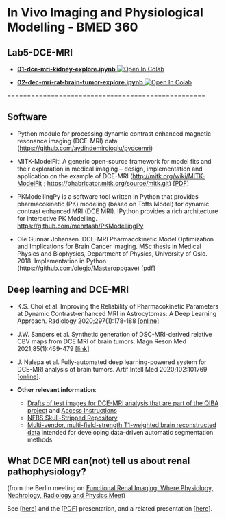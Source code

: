 # In Vivo Imaging and Physiological Modelling - BMED 360

## Lab5-DCE-MRI


- [**01-dce-mri-kidney-explore.ipynb**](https://nbviewer.jupyter.org/github/computational-medicine/BMED360-2021/blob/main/Lab5-DCE-MRI/01-dce-mri-kidney-explore.ipynb)<a href="https://colab.research.google.com/github/computational-medicine/BMED360-2021/blob/main/Lab5-DCE-MRI/01-dce-mri-kidney-explore.ipynb">
  <img src="https://colab.research.google.com/assets/colab-badge.svg" alt="Open In Colab"/></a>
  
- [**02-dec-mri-rat-brain-tumor-explore.ipynb**](https://nbviewer.jupyter.org/github/computational-medicine/BMED360-2021/blob/main/Lab5-DCE-MRI/02-dce-mri-rat-brain-tumor-explore.ipynb)<a href="https://colab.research.google.com/github/computational-medicine/BMED360-2021/blob/main/Lab5-DCE-MRI/02-dce-mri-rat-brain-tumor-explore.ipynb">
  <img src="https://colab.research.google.com/assets/colab-badge.svg" alt="Open In Colab"/></a>
  
==================================================
  



## Software

- Python module for processing dynamic contrast enhanced magnetic resonance imaging (DCE-MRI) data (https://github.com/aydindemircioglu/pydcemri)


- MITK-ModelFit: A generic open-source framework for model fits and their exploration in medical imaging – design, implementation and application on the example of DCE-MRI (http://mitk.org/wiki/MITK-ModelFit ; https://phabricator.mitk.org/source/mitk.git)    [[PDF](https://bmcbioinformatics.biomedcentral.com/track/pdf/10.1186/s12859-018-2588-1)]

- PKModellingPy is a software tool written in Python that provides pharmacokinetic (PK) modeling (based on Tofts Model) for dynamic contrast enhanced MRI (DCE MRI). IPython provides a rich architecture for interactive PK Modelling. https://github.com/mehrtash/PKModellingPy

- Ole Gunnar Johansen. DCE-MRI Pharmacokinetic Model Optimization and Implications for Brain Cancer Imaging. MSc thesis in Medical Physics and Biophysics, Department of Physics, University of Oslo. 2018.  Implementation in Python (https://github.com/olegjo/Masteroppgave) [[pdf](https://www.duo.uio.no/bitstream/handle/10852/61659/thesis_FINAL.pdf?sequence=1&isAllowed=y)]


## Deep learning and DCE-MRI


- K.S. Choi et al. Improving the Reliability of Pharmacokinetic Parameters at Dynamic Contrast-enhanced MRI in Astrocytomas: A Deep Learning Approach. Radiology 2020;297(1):178-188 [[online](https://doi.org/10.1148/radiol.2020192763)]

- J.W. Sanders et al. Synthetic generation of DSC-MRI-derived relative CBV maps from DCE MRI of brain tumors. Magn Reson Med 2021;85(1):469-479 [[link](https://pubmed.ncbi.nlm.nih.gov/32726488)]

- J. Nalepa et al. Fully-automated deep learning-powered system for DCE-MRI analysis of brain tumors. Artif Intell Med 2020;102:101769 [[online](https://www.sciencedirect.com/science/article/pii/S0933365718306638?via%3Dihub)]. 
 
- **Other relevant information**: 
  -   [Drafts of test images for DCE-MRI analysis that are part of the QIBA project](https://sites.duke.edu/dblab/qibacontent) and [Access Instructions](https://qibawiki.rsna.org/index.php/Synthetic_DCE-MRI_Data) 
  -   [NFBS Skull-Stripped Repository](http://preprocessed-connectomes-project.org/NFB_skullstripped)
  -   [Multi-vendor, multi-field-strength T1-weighted brain reconstructed data](https://sites.google.com/view/calgary-campinas-dataset/download) intended for developing data-driven automatic segmentation methods


<!--
- N. Debs et al. Impact of the reperfusion status for predicting the final stroke infarct using deep learning. Neuroimage Clin 2021;29:102548 [[online](https://pubmed.ncbi.nlm.nih.gov/33450521)]
<img alt="Debs et al. 2021 Graphical abstract" src="https://ars.els-cdn.com/content/image/1-s2.0-S2213158220303855-ga1_lrg.jpg" width="800px" heigh="auto">
Graphical abstract (CC BY-NC-ND 4.0) <img alt="Debs et al. 2021 Fig. 2" src="https://ars.els-cdn.com/content/image/1-s2.0-S2213158220303855-gr2_lrg.jpg" width="800px" heigh="auto"> Overview of the proposed deep learning architecture. Top left: The network takes five MRI images (2D slices from DWI, ADC, CBV, CBF, Tmax volumes) as input. Below: Each input image is processed independently on 5 separate branches. Pink, purple, yellow, red and green feature maps result from 2D-convolutions and maxpooling. The output of the 5 branches are then concatenated, and upsampled through 2D-deconvolution layers. The network produces an output map with 3 classes (lesion, healthy tissue and background). Top Right: The predicted lesion has to be compared to the true lesion from the final FLAIR. (CC BY-NC-ND 4.0)<br><br>
-->


## What DCE MRI can(not) tell us about renal pathophysiology?

(from the Berlin meeting on [Functional Renal Imaging: Where Physiology, Nephrology, Radiology and Physics Meet](https://www.mdc-berlin.de/renal))

See [[here](https://github.com/arvidl/dce-mri-renal-pathophysiology#readme)] and the [[PDF](https://github.com/arvidl/dce-mri-renal-pathophysiology/blob/master/presentation/lundervold_what_DCE_MRI_can(not)_tell_us_about_renal_pathophysiology_Berlin_20171012.pdf)] presentation, and a related presentation [[here](https://github.com/arvidl/functional-kidney-imaging#readme)].
